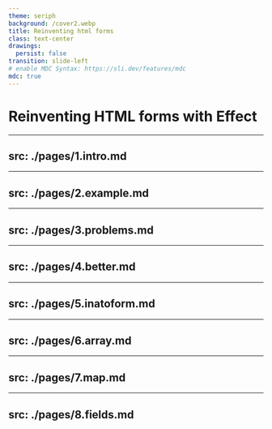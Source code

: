 ```yaml
---
theme: seriph
background: /cover2.webp
title: Reinventing html forms
class: text-center
drawings:
  persist: false
transition: slide-left
# enable MDC Syntax: https://sli.dev/features/mdc
mdc: true
---
```


# Reinventing HTML forms with Effect


---
src: ./pages/1.intro.md
---
---
src: ./pages/2.example.md
---
---
src: ./pages/3.problems.md
---
---
src: ./pages/4.better.md
---
---
src: ./pages/5.inatoform.md
---
---
src: ./pages/6.array.md
---
---
src: ./pages/7.map.md
---
---
src: ./pages/8.fields.md
---